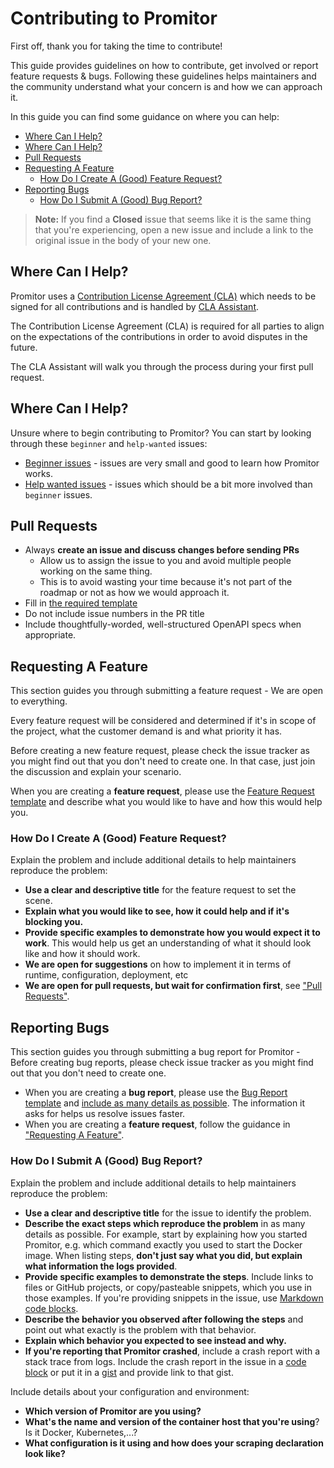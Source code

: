 # Contributing to Promitor

First off, thank you for taking the time to contribute!

This guide provides guidelines on how to contribute, get involved or report feature requests & bugs. Following these guidelines helps maintainers and the community understand what your concern is and how we can approach it.

In this guide you can find some guidance on where you can help:

- [Where Can I Help?](#where-can-i-help)
- [Where Can I Help?](#where-can-i-help)
- [Pull Requests](#pull-requests)
- [Requesting A Feature](#requesting-a-feature)
   - [How Do I Create A (Good) Feature Request?](#how-do-i-create-a-good-feature-request)
- [Reporting Bugs](#requesting-features--reporting-bugs)
   - [How Do I Submit A (Good) Bug Report?](#how-do-i-submit-a-good-bug-report)
   
> **Note:** If you find a **Closed** issue that seems like it is the same thing that you're experiencing, open a new issue and include a link to the original issue in the body of your new one.

## Where Can I Help?

Promitor uses a [Contribution License Agreement (CLA)](https://gist.github.com/tomkerkhove/49506ad58e30076518609511619dc026) which needs to be signed for all contributions and is handled by [CLA Assistant](https://cla-assistant.io).

The Contribution License Agreement (CLA) is required for all parties to align on the expectations of the contributions in order to avoid disputes in the future.

The CLA Assistant will walk you through the process during your first pull request.

## Where Can I Help?

Unsure where to begin contributing to Promitor? You can start by looking through these `beginner` and `help-wanted` issues:

- [Beginner issues](https://github.com/tomkerkhove/promitor/issues?q=is%3Aopen+is%3Aissue+label%3Abeginner) - issues are very small and good to learn how Promitor works.
- [Help wanted issues](https://github.com/tomkerkhove/promitor/issues?q=is%3Aopen+is%3Aissue+label%3Ahelp-wanted) - issues which should be a bit more involved than `beginner` issues.

## Pull Requests

- Always **create an issue and discuss changes before sending PRs**
  - Allow us to assign the issue to you and avoid multiple people working on the same thing.
  - This is to avoid wasting your time because it's not part of the roadmap or not as how we would approach it.
- Fill in [the required template](PULL_REQUEST_TEMPLATE.md)
- Do not include issue numbers in the PR title
- Include thoughtfully-worded, well-structured OpenAPI specs when appropriate.

## Requesting A Feature

This section guides you through submitting a feature request - We are open to everything.

Every feature request will be considered and determined if it's in scope of the project, what the customer demand is and what priority it has.

Before creating a new feature request, please check the issue tracker as you might find out that you don't need to create one. In that case, just join the discussion and explain your scenario.

When you are creating a **feature request**, please use the [Feature Request template](./ISSUE_TEMPLATE/Feature_request.md) and describe what you would like to have and how this would help you.

### How Do I Create A (Good) Feature Request?

Explain the problem and include additional details to help maintainers reproduce the problem:

- **Use a clear and descriptive title** for the feature request to set the scene.
- **Explain what you would like to see, how it could help and if it's blocking you.**
- **Provide specific examples to demonstrate how you would expect it to work**. This would help us get an understanding of what it should look like and how it should work.
- **We are open for suggestions** on how to implement it in terms of runtime, configuration, deployment, etc 
- **We are open for pull requests, but wait for confirmation first**, see ["Pull Requests"](#pull-requests).

## Reporting Bugs

This section guides you through submitting a bug report for Promitor - Before creating bug reports, please check issue tracker as you might find out that you don't need to create one.

- When you are creating a **bug report**, please use the [Bug Report template](./ISSUE_TEMPLATE/Bug_report.md) and [include as many details as possible](#how-do-i-submit-a-good-bug-report). The information it asks for helps us resolve issues faster.
- When you are creating a **feature request**, follow the guidance in ["Requesting A Feature"](#requesting-a-feature).

### How Do I Submit A (Good) Bug Report?

Explain the problem and include additional details to help maintainers reproduce the problem:

- **Use a clear and descriptive title** for the issue to identify the problem.
- **Describe the exact steps which reproduce the problem** in as many details as possible. For example, start by explaining how you started Promitor, e.g. which command exactly you used to start the Docker image. When listing steps, **don't just say what you did, but explain what information the logs provided**.
- **Provide specific examples to demonstrate the steps**. Include links to files or GitHub projects, or copy/pasteable snippets, which you use in those examples. If you're providing snippets in the issue, use [Markdown code blocks](https://help.github.com/articles/markdown-basics/#multiple-lines).
- **Describe the behavior you observed after following the steps** and point out what exactly is the problem with that behavior.
- **Explain which behavior you expected to see instead and why.**
- **If you're reporting that Promitor crashed**, include a crash report with a stack trace from logs. Include the crash report in the issue in a [code block](https://help.github.com/articles/markdown-basics/#multiple-lines) or put it in a [gist](https://gist.github.com/) and provide link to that gist.

Include details about your configuration and environment:

- **Which version of Promitor are you using?**
- **What's the name and version of the container host that you're using**? Is it Docker, Kubernetes,...?
- **What configuration is it using and how does your scraping declaration look like?**